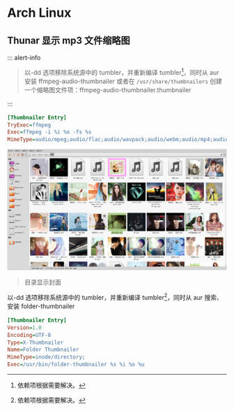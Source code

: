 <link href="../../css/style.css" rel="stylesheet" type="text/css" />

# Arch Linux 

## Thunar 显示 mp3 文件缩略图

::: alert-info

> 以-dd 选项移除系统源中的 tumbler，并重新编译 tumbler[^编译]，同时从 aur 安装 ffmpeg-audio-thumbnailer 或者在 `/usr/share/thumbnailers` 创建一个缩略图文件项：ffmpeg-audio-thumbnailer.thumbnailer

:::

```ini
[Thumbnailer Entry]
TryExec=ffmpeg
Exec=ffmpeg -i %i %o -fs %s
MimeType=audio/mpeg;audio/flac;audio/wavpack;audio/webm;audio/mp4;audio/aac;audio/x-matroska

```
![Thunar 显示部分音频文件缩略图](images/20221218215637126_261467503.png)

> 目录显示封面

以-dd 选项移除系统源中的 tumbler，并重新编译 tumbler[^编译]，同时从 aur 搜索、安装 folder-thumbnailer

```ini
[Thumbnailer Entry]
Version=1.0
Encoding=UTF-8
Type=X-Thumbnailer
Name=Folder Thumbnailer
MimeType=inode/directory;
Exec=/usr/bin/folder-thumbnailer %s %i %o %u

```

[^编译]: 依赖项根据需要解决。


